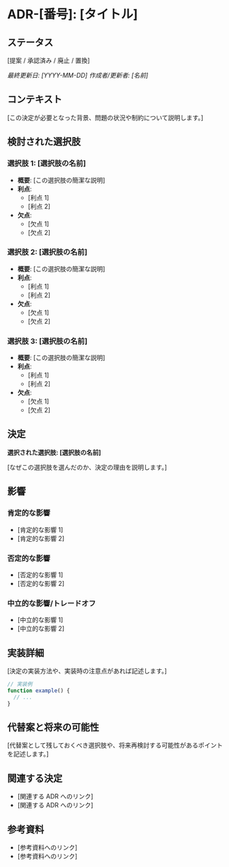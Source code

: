 # ADR-[番号]: [タイトル]

## ステータス

[提案 / 承認済み / 廃止 / 置換]

_最終更新日: [YYYY-MM-DD]_
_作成者/更新者: [名前]_

## コンテキスト

[この決定が必要となった背景、問題の状況や制約について説明します。]

## 検討された選択肢

### 選択肢 1: [選択肢の名前]

- **概要**: [この選択肢の簡潔な説明]
- **利点**:
  - [利点 1]
  - [利点 2]
- **欠点**:
  - [欠点 1]
  - [欠点 2]

### 選択肢 2: [選択肢の名前]

- **概要**: [この選択肢の簡潔な説明]
- **利点**:
  - [利点 1]
  - [利点 2]
- **欠点**:
  - [欠点 1]
  - [欠点 2]

### 選択肢 3: [選択肢の名前]

- **概要**: [この選択肢の簡潔な説明]
- **利点**:
  - [利点 1]
  - [利点 2]
- **欠点**:
  - [欠点 1]
  - [欠点 2]

## 決定

**選択された選択肢: [選択肢の名前]**

[なぜこの選択肢を選んだのか、決定の理由を説明します。]

## 影響

### 肯定的な影響

- [肯定的な影響 1]
- [肯定的な影響 2]

### 否定的な影響

- [否定的な影響 1]
- [否定的な影響 2]

### 中立的な影響/トレードオフ

- [中立的な影響 1]
- [中立的な影響 2]

## 実装詳細

[決定の実装方法や、実装時の注意点があれば記述します。]

```typescript
// 実装例
function example() {
  // ...
}
```

## 代替案と将来の可能性

[代替案として残しておくべき選択肢や、将来再検討する可能性があるポイントを記述します。]

## 関連する決定

- [関連する ADR へのリンク]
- [関連する ADR へのリンク]

## 参考資料

- [参考資料へのリンク]
- [参考資料へのリンク]
